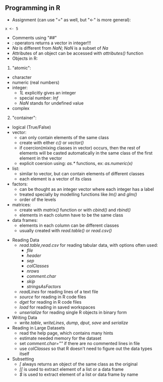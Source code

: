 ## Programming in R
* Assignment (can use "=" as well, but "<-" is more general):
```
x <- 5
```
* Comments using "##"
* _:_ operators returns a vector in integer!!!
* _Na_ is different from _NaN_; _NaN_ is a subset of _Na_
* Attributes of an object can be accessed with _attributes()_ function
* Objects in R:
1. "atomic":
- character
- numeric (real numbers)
- integer:
  + _1L_ explicitly gives an integer
  + special number: _Inf_
  + _NaN_ stands for undefined value
- complex
2. "container":
- logical (True/False)
- vector:
  + can only contain elements of the same class
  + create with either _c()_ or _vector()_
  + if coercion(mixing classes in vector) occurs, then the rest of elements will be casted automatically in the same class of the first element in the vector
  + explicit coersion using: _as.*_ functions, ex: _as.numeric(x)_
- list:
  + similar to vector, but can contain elements of different classes
  + each element is a vector of its class
- factors:
  + can be thought as an integer vector where each integer has a label
  + treated specially by modelling functions like _lm()_ and _glm()_
  + order of the levels
- matrices:
  + create with _matrix()_ function or with _cbind()_ and _rbind()_
  + elements in each column have to be the same class
- data frames:
  + elements in each column can be different classes
  + usually created with _read.table()_ or _read.csv()_
* Reading Data
  + _read.table_,_read.csv_ for reading tabular data, with options often used:
    - _file_
    - _header_
    - _sep_
    - _colClasses_
    - _nrows_
    - _comment.char_
    - _skip_
    - _stringsAsFactors_
  + _readLines_ for reading lines of a text file
  + _source_ for reading in R code files
  + _dget_ for reading in R code files
  + _load_ for reading in saved workspaces
  + _unserialize_ for reading single R objects in binary form
* Writing Data
  + _write.table_, _writeLines_, _dump_, _dput_, _save_ and _serialize_
* Reading in Large Datasets
  + read the help page, which contains many hints
  + estimate needed memory for the dataset
  + set _comment.char=""_ if there are no commented lines in file
  + use _colClasses_ so that R doesn't need to figure out the data types itself
* Subsetting
  + _[_ always returns an object of the same class as the original
  + _[[_ is used to extract element of a list or a data frame
  + _$_ is used to extract element of a list or data frame by name
